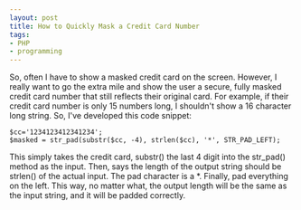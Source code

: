 ```yaml
---
layout: post
title: How to Quickly Mask a Credit Card Number
tags:
- PHP
- programming
---
```


So, often I have to show a masked credit card on the screen.  However, I really want to go the extra mile and show the user a secure, fully masked credit card number that still reflects their original card.  For example, if their credit card number is only 15 numbers long, I shouldn't show a 16 character long string.  So, I've developed this code snippet:
    
```php?start_inline=1
$cc='1234123412341234';
$masked = str_pad(substr($cc, -4), strlen($cc), '*', STR_PAD_LEFT);
```

This simply takes the credit card, substr() the last 4 digit into the str_pad() method as the input.  Then, says the length of the output string should be strlen() of the actual input.  The pad character is a *.  Finally, pad everything on the left.  This way, no matter what, the output length will be the same as the input string, and it will be padded correctly.

